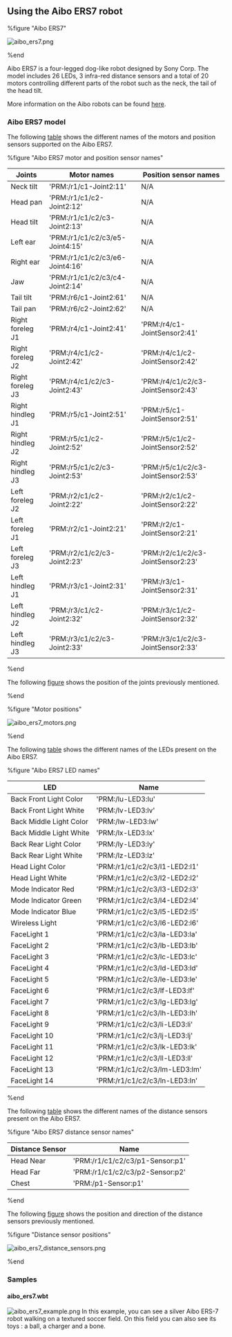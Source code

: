 ## Using the Aibo ERS7 robot

%figure "Aibo ERS7"

![aibo_ers7.png](images/aibo_ers7.png)

%end

Aibo ERS7 is a four-legged dog-like robot designed by Sony Corp.
The model includes 26 LEDs, 3 infra-red distance sensors and a total of 20 motors controlling different parts of the robot such as the neck, the tail of the head tilt.

More information on the Aibo robots can be found [here](https://en.wikipedia.org/wiki/AIBO).

### Aibo ERS7 model

The following [table](#aibo-ers7-motor-names) shows the different names of the motors and position sensors supported on the Aibo ERS7.

%figure "Aibo ERS7 motor and position sensor names"

| Joints           | Motor names                     | Position sensor names              |
| ---------------- | ------------------------------- | ---------------------------------- |
| Neck tilt        | 'PRM:/r1/c1-Joint2:11'          | N/A                                |
| Head pan         | 'PRM:/r1/c1/c2-Joint2:12'       | N/A                                |
| Head tilt        | 'PRM:/r1/c1/c2/c3-Joint2:13'    | N/A                                |
| Left ear         | 'PRM:/r1/c1/c2/c3/e5-Joint4:15' | N/A                                |
| Right ear        | 'PRM:/r1/c1/c2/c3/e6-Joint4:16' | N/A                                |
| Jaw              | 'PRM:/r1/c1/c2/c3/c4-Joint2:14' | N/A                                |
| Tail tilt        | 'PRM:/r6/c1-Joint2:61'          | N/A                                |
| Tail pan         | 'PRM:/r6/c2-Joint2:62'          | N/A                                |
| Right foreleg J1 | 'PRM:/r4/c1-Joint2:41'          | 'PRM:/r4/c1-JointSensor2:41'       |
| Right foreleg J2 | 'PRM:/r4/c1/c2-Joint2:42'       | 'PRM:/r4/c1/c2-JointSensor2:42'    |
| Right foreleg J3 | 'PRM:/r4/c1/c2/c3-Joint2:43'    | 'PRM:/r4/c1/c2/c3-JointSensor2:43' |
| Right hindleg J1 | 'PRM:/r5/c1-Joint2:51'          | 'PRM:/r5/c1-JointSensor2:51'       |
| Right hindleg J2 | 'PRM:/r5/c1/c2-Joint2:52'       | 'PRM:/r5/c1/c2-JointSensor2:52'    |
| Right hindleg J3 | 'PRM:/r5/c1/c2/c3-Joint2:53'    | 'PRM:/r5/c1/c2/c3-JointSensor2:53' |
| Left foreleg J2  | 'PRM:/r2/c1/c2-Joint2:22'       | 'PRM:/r2/c1/c2-JointSensor2:22'    |
| Left foreleg J1  | 'PRM:/r2/c1-Joint2:21'          | 'PRM:/r2/c1-JointSensor2:21'       |
| Left foreleg J3  | 'PRM:/r2/c1/c2/c3-Joint2:23'    | 'PRM:/r2/c1/c2/c3-JointSensor2:23' |
| Left hindleg J1  | 'PRM:/r3/c1-Joint2:31'          | 'PRM:/r3/c1-JointSensor2:31'       |
| Left hindleg J2  | 'PRM:/r3/c1/c2-Joint2:32'       | 'PRM:/r3/c1/c2-JointSensor2:32'    |
| Left hindleg J3  | 'PRM:/r3/c1/c2/c3-Joint2:33'    | 'PRM:/r3/c1/c2/c3-JointSensor2:33' |

%end

The following [figure](#motor-positions) shows the position of the joints previously mentioned.

%end

%figure "Motor positions"

![aibo_ers7_motors.png](images/aibo_ers7_motors.png)

%end

The following [table](#aibo-ers7-motor-names) shows the different names of the LEDs present on the Aibo ERS7.

%figure "Aibo ERS7 LED names"

| LED                     | Name                          |
| ----------------------- | ----------------------------- |
| Back Front Light Color  | 'PRM:/lu-LED3:lu'             |
| Back Front Light White  | 'PRM:/lv-LED3:lv'             |
| Back Middle Light Color | 'PRM:/lw-LED3:lw'             |
| Back Middle Light White | 'PRM:/lx-LED3:lx'             |
| Back Rear Light Color   | 'PRM:/ly-LED3:ly'             |
| Back Rear Light White   | 'PRM:/lz-LED3:lz'             |
| Head Light Color        | 'PRM:/r1/c1/c2/c3/l1-LED2:l1' |
| Head Light White        | 'PRM:/r1/c1/c2/c3/l2-LED2:l2' |
| Mode Indicator Red      | 'PRM:/r1/c1/c2/c3/l3-LED2:l3' |
| Mode Indicator Green    | 'PRM:/r1/c1/c2/c3/l4-LED2:l4' |
| Mode Indicator Blue     | 'PRM:/r1/c1/c2/c3/l5-LED2:l5' |
| Wireless Light          | 'PRM:/r1/c1/c2/c3/l6-LED2:l6' |
| FaceLight 1             | 'PRM:/r1/c1/c2/c3/la-LED3:la' |
| FaceLight 2             | 'PRM:/r1/c1/c2/c3/lb-LED3:lb' |
| FaceLight 3             | 'PRM:/r1/c1/c2/c3/lc-LED3:lc' |
| FaceLight 4             | 'PRM:/r1/c1/c2/c3/ld-LED3:ld' |
| FaceLight 5             | 'PRM:/r1/c1/c2/c3/le-LED3:le' |
| FaceLight 6             | 'PRM:/r1/c1/c2/c3/lf-LED3:lf' |
| FaceLight 7             | 'PRM:/r1/c1/c2/c3/lg-LED3:lg' |
| FaceLight 8             | 'PRM:/r1/c1/c2/c3/lh-LED3:lh' |
| FaceLight 9             | 'PRM:/r1/c1/c2/c3/li-LED3:li' |
| FaceLight 10            | 'PRM:/r1/c1/c2/c3/lj-LED3:lj' |
| FaceLight 11            | 'PRM:/r1/c1/c2/c3/lk-LED3:lk' |
| FaceLight 12            | 'PRM:/r1/c1/c2/c3/ll-LED3:ll' |
| FaceLight 13            | 'PRM:/r1/c1/c2/c3/lm-LED3:lm' |
| FaceLight 14            | 'PRM:/r1/c1/c2/c3/ln-LED3:ln' |

%end

The following [table](#aibo-ers7-motor-names) shows the different names of the distance sensors present on the Aibo ERS7.

%figure "Aibo ERS7 distance sensor names"

| Distance Sensor  | Name                             |
| --------------- | -------------------------------- |
| Head Near       | 'PRM:/r1/c1/c2/c3/p1-Sensor:p1'  |
| Head Far        | 'PRM:/r1/c1/c2/c3/p2-Sensor:p2'  |
| Chest           | 'PRM:/p1-Sensor:p1'              |

%end

The following [figure](#distance-sensor-positions) shows the position and direction of the distance sensors previously mentioned.

%figure "Distance sensor positions"

![aibo_ers7_distance_sensors.png](images/aibo_ers7_distance_sensors.png)

%end

### Samples

#### aibo\_ers7.wbt

![aibo_ers7_example.png](images/aibo_ers7_example.png) In this example, you can see a silver Aibo ERS-7 robot walking on a textured soccer field.
On this field you can also see its toys : a ball, a charger and a bone.
